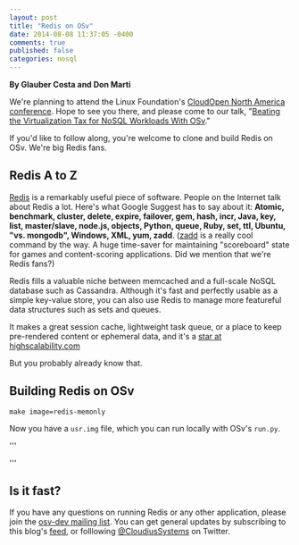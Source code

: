 ```yaml
---
layout: post
title: "Redis on OSv"
date: 2014-08-08 11:37:05 -0400
comments: true
published: false
categories: nosql
---
```


**By Glauber Costa and Don Marti**

We're planning to attend the 
Linux Foundation's [CloudOpen North America conference](http://events.linuxfoundation.org/events/cloudopen-north-america).  Hope to see you there, and please come to our talk, "[Beating the Virtualization Tax for NoSQL Workloads With OSv](http://lccona14.sched.org/event/4684a80dd37f200277e971133920a2d0)."

If you'd like to follow along, you're welcome to clone and build Redis on OSv.  We're big Redis fans.

## Redis A to Z

[Redis](http://redis.io/) is a remarkably useful piece of software.  People on the Internet talk about Redis a lot.  Here's what Google Suggest has to say about it: **Atomic, benchmark, cluster, delete, expire, failover, gem, hash, incr, Java, key, list, master/slave, node.js, objects, Python, queue, Ruby, set, ttl, Ubuntu, "vs. mongodb", Windows, XML, yum, zadd**.  ([zadd](http://redis.io/commands/ZADD) is a really cool command by the way.  A huge time-saver for maintaining "scoreboard" state for games and content-scoring applications.  Did we mention that we're Redis fans?)

Redis fills a valuable niche between memcached and a full-scale NoSQL database such as Cassandra.  Although it's fast and perfectly usable as a simple key-value store, you can also use Redis to manage more featureful data structures such as sets and queues.

It makes a great session cache, lightweight task queue, or a place to keep pre-rendered content or ephemeral data, and it's a [star at highscalability.com](http://highscalability.com/display/Search?moduleId=4876569&searchQuery=redis)

But you probably already know that.

## Building Redis on OSv

```
make image=redis-memonly
```

Now you have a `usr.img` file, which you can run locally with OSv's `run.py`.

'''


'''

## Is it fast?





If you have any questions on running Redis or any other application, please join the [osv-dev mailing list](https://groups.google.com/forum/#!forum/osv-dev).  You can get general updates by subscribing to this blog's [feed](http://osv.io/blog/atom.xml), or folllowing [@CloudiusSystems](https://twitter.com/CloudiusSystems) on Twitter.

